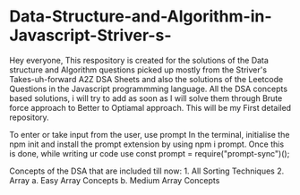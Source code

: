 # Data-Structure-and-Algorithm-in-Javascript-Striver-s-
Hey everyone,
    This respository is created for the solutions of the Data structure and Algorithm questions picked up mostly from the Striver's Takes-uh-forward A2Z DSA Sheets and also the solutions of the Leetcode Questions in the Javascript programmming language. All the DSA concepts based solutions, i will try to add as soon as I will solve them through Brute force approach to Better to Optiamal approach. This will be my First detailed repository. 

To enter or take input from the user, use prompt
    In the terminal, initialise the npm init and install the prompt extension by using npm i prompt.
    Once this is done, while writing ur code use 
        const prompt = require("prompt-sync")();

Concepts of the DSA that are included till now:
        1. All Sorting Techniques
        2. Array
            a. Easy Array Concepts
            b. Medium Array Concepts
